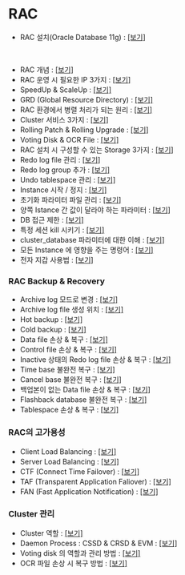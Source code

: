 # RAC

- RAC 설치(Oracle Database 11g) : [[보기]](https://rebel-lord-f41.notion.site/RAC-Oracle-Database-11g-61ab7ade96674d9ea3e47f73282e574d?pvs=4)

<br>

- RAC 개념 : [[보기]](https://rebel-lord-f41.notion.site/RAC-e6488e6f56ac48379cedbb1a20de225b?pvs=4)
- RAC 운영 시 필요한 IP 3가지 : [[보기]](https://rebel-lord-f41.notion.site/RAC-IP-3-d0a3d8b0bf574f189d787e081b856b89?pvs=4)
- SpeedUp & ScaleUp : [[보기]](https://rebel-lord-f41.notion.site/SpeedUp-ScaleUp-9e1b25d82c804c449033d74aaca5670e?pvs=4)
- GRD (Global Resource Directory) : [[보기]](https://rebel-lord-f41.notion.site/GRD-Global-Resource-Directory-117ce5a63cb2460aa02b65a863ef302a?pvs=4)
- RAC 환경에서 병렬 처리가 되는 원리 : [[보기]](https://rebel-lord-f41.notion.site/RAC-c01a0f8c29694f89bbefbf296870b9ae?pvs=4)
- Cluster 서비스 3가지 : [[보기]](https://rebel-lord-f41.notion.site/Cluster-3-83b86e83bacd46dcb79fd8faf1a93936?pvs=4)
- Rolling Patch & Rolling Upgrade : [[보기]](https://rebel-lord-f41.notion.site/Rolling-Patch-Rolling-Upgrade-b84ab7eb80ac485eb2b5adbfe76420bf?pvs=4)
- Voting Disk & OCR File : [[보기]](https://rebel-lord-f41.notion.site/Voting-Disk-OCR-File-24b31a21c6444449b1a6eddbedb763e1?pvs=4)
- RAC 설치 시 구성할 수 있는 Storage 3가지 : [[보기]](https://rebel-lord-f41.notion.site/RAC-Storage-3-7048c45dbd634f72ab95103eaaa59f5b?pvs=4)
- Redo log file 관리 : [[보기]](https://rebel-lord-f41.notion.site/RAC-Redo-log-file-8f7d151c964b47cc9a76a95863dc2279?pvs=4)
- Redo log group 추가 : [[보기]](https://rebel-lord-f41.notion.site/RAC-Redo-log-group-ab819ff5cfed4e8aa534850b7ce41400?pvs=4)
- Undo tablespace 관리 : [[보기]](https://rebel-lord-f41.notion.site/RAC-Undo-tablespace-cba2936b43e541f0aa49ae4fee786ae0?pvs=4)
- Instance 시작 / 정지 : [[보기]](https://rebel-lord-f41.notion.site/RAC-Instance-6496144800914ab2b2b928996eb0cc11?pvs=4)
- 초기화 파라미터 파일 관리 : [[보기]](https://rebel-lord-f41.notion.site/RAC-95b0de14b0b740a5b77273b0a2065b3f?pvs=4)
- 양쪽 Istance 간 값이 달라야 하는 파라미터 : [[보기]](https://rebel-lord-f41.notion.site/RAC-Istance-29f561fac29949f8858aaf4f039d824d?pvs=4)
- DB 접근 제한 : [[보기]](https://rebel-lord-f41.notion.site/RAC-DB-3bb03f076a444e068e65e2cb6f062afc?pvs=4)
- 특정 세션 kill 시키기 : [[보기]](https://rebel-lord-f41.notion.site/RAC-kill-785a147648e84281b6b0b2cf498e2b82?pvs=4)
- cluster_database 파라미터에 대한 이해 : [[보기]](https://rebel-lord-f41.notion.site/RAC-cluster_database-6af3989492e74a169bba22a7f411da69?pvs=4)
- 모든 Instance 에 영향을 주는 명령어 : [[보기]](https://rebel-lord-f41.notion.site/RAC-Instance-7ef1dca75a5141abb61f62e70ceeea59?pvs=4)
- 전자 지갑 사용법 : [[보기]](https://rebel-lord-f41.notion.site/RAC-3ceefb1fb14d4d32a8e2cb43151fefce?pvs=4)

### RAC Backup & Recovery
- Archive log 모드로 변경 : [[보기]](https://rebel-lord-f41.notion.site/RAC-Archive-log-666beb643a68463589bb5b365a0cd28a?pvs=4)
- Archive log file 생성 위치 : [[보기]](https://rebel-lord-f41.notion.site/RAC-Archive-log-file-ca01f442e061482c9910e67bfdedf04d?pvs=4)
- Hot backup : [[보기]](https://rebel-lord-f41.notion.site/RAC-Hot-backup-38d29837c05446929d408b35c9bfaa7f?pvs=4)
- Cold backup : [[보기]](https://rebel-lord-f41.notion.site/RAC-Cold-backup-ab9408d6bea148a0ab50294191f3a706?pvs=4)
- Data file 손상 & 복구 : [[보기]](https://rebel-lord-f41.notion.site/RAC-Data-file-9c4b9fb1eb4c42d4952de72750291e55?pvs=4)
- Control file 손상 & 복구 : [[보기]](https://rebel-lord-f41.notion.site/RAC-Control-file-436cab1e82684edf9839cce3430e1eb3?pvs=4)
- Inactive 상태의 Redo log file 손상 & 복구 : [[보기]](https://rebel-lord-f41.notion.site/RAC-Inactive-Redo-log-file-e7e10b5907bb4ccb8c3e8ec4613ca10e?pvs=4)
- Time base 불완전 복구 : [[보기]](https://rebel-lord-f41.notion.site/RAC-Time-base-a7c02742545d416a841f454ef4be54a6?pvs=4)
- Cancel base 불완전 복구 : [[보기]](https://rebel-lord-f41.notion.site/RAC-Cancel-base-87072dbcecdf48a9a1b50d2617b20cb0?pvs=4)
- 백업본이 없는 Data file 손상 & 복구 : [[보기]](https://rebel-lord-f41.notion.site/RAC-Data-file-26dda62f37614c578110ba407b1ac709?pvs=4)
- Flashback database 불완전 복구 : [[보기]](https://rebel-lord-f41.notion.site/RAC-Flashback-database-d4f435a34fe74973a8b10aaa4ff6537b?pvs=4)
- Tablespace 손상 & 복구 : [[보기]](https://rebel-lord-f41.notion.site/RAC-Tablespace-a3e4b11562f84befb897e234124ce68f?pvs=4)

### RAC의 고가용성
- Client Load Balancing : [[보기]](https://rebel-lord-f41.notion.site/Client-Load-Balancing-8b52c32be96548cb8dbf8dcf3afc39c2?pvs=4)
- Server Load Balancing : [[보기]](https://rebel-lord-f41.notion.site/Server-Load-Balancing-5ac1ac20dffb410e8c7f83ca385f243a?pvs=4)
- CTF (Connect Time Failover) : [[보기]](https://rebel-lord-f41.notion.site/CTF-Connect-Time-Failover-686ee00ab80748c18c4f4a3d7e60f17a?pvs=4)
- TAF (Transparent Application Faliover) : [[보기]](https://rebel-lord-f41.notion.site/TAF-Transparent-Application-Faliover-d3b12b8cf053433188114eecaa680687?pvs=4)
- FAN (Fast Application Notification) : [[보기]](https://rebel-lord-f41.notion.site/FAN-Fast-Application-Notification-f78f8499307b4d8d92f016106b27020c?pvs=4)

### Cluster 관리
- Cluster 역할 : [[보기]](https://rebel-lord-f41.notion.site/Cluster-85fba778313843fd95e2152c5a0e6618?pvs=4)
- Daemon Process : CSSD & CRSD & EVM : [[보기]](https://rebel-lord-f41.notion.site/CSSD-CRSD-EVM-79f7e2ff8aa64712ac0dd051f9102380?pvs=4)
- Voting disk 의 역할과 관리 방법 : [[보기]](https://rebel-lord-f41.notion.site/Voting-disk-0c4bd82d2d65412bbba5de18e585d81c?pvs=4)
- OCR 파일 손상 시 복구 방법 : [[보기]](https://rebel-lord-f41.notion.site/OCR-ed3a838d4e8843d8ac9a4bc58ba29581?pvs=4)
